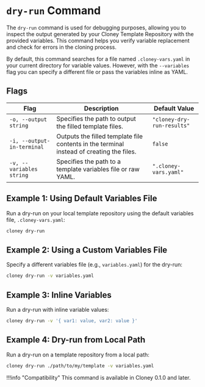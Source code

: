 # `dry-run` Command

The `dry-run` command is used for debugging purposes, allowing you to inspect the output generated by your Cloney Template Repository with the provided variables. This command helps you verify variable replacement and check for errors in the cloning process.

By default, this command searches for a file named `.cloney-vars.yaml` in your current directory for variable values. However, with the `--variables` flag you can specify a different file or pass the variables inline as YAML.

## Flags

| Flag                           | Description                                                                               | Default Value              |
|--------------------------------|-------------------------------------------------------------------------------------------|----------------------------|
| `-o, --output string`          | Specifies the path to output the filled template files.                                   | `"cloney-dry-run-results"` |
| `-i, --output-in-terminal`     | Outputs the filled template file contents in the terminal instead of creating the files.  | `false`                    |
| `-v, --variables string`       | Specifies the path to a template variables file or raw YAML.                              | `".cloney-vars.yaml"`      |

## Example 1: Using Default Variables File

Run a dry-run on your local template repository using the default variables file, `.cloney-vars.yaml`:

```bash
cloney dry-run
```

## Example 2: Using a Custom Variables File

Specify a different variables file (e.g., `variables.yaml`) for the dry-run:

```bash
cloney dry-run -v variables.yaml
```

## Example 3: Inline Variables

Run a dry-run with inline variable values:

```bash
cloney dry-run -v '{ var1: value, var2: value }'
```

## Example 4: Dry-run from Local Path

Run a dry-run on a template repository from a local path:

```bash
cloney dry-run ./path/to/my/template -v variables.yaml
```

!!!info "Compatibility"
    This command is available in Cloney 0.1.0 and later.
